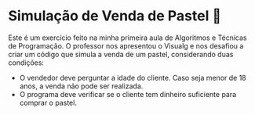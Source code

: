 # Simulação de Venda de Pastel 🥟

Este é um exercício feito na minha primeira aula de Algoritmos e Técnicas de Programação. O professor nos apresentou o Visualg e nos desafiou a criar um código que simula a venda de um pastel, considerando duas condições:

- O vendedor deve perguntar a idade do cliente. Caso seja menor de 18 anos, a venda não pode ser realizada.
- O programa deve verificar se o cliente tem dinheiro suficiente para comprar o pastel.
